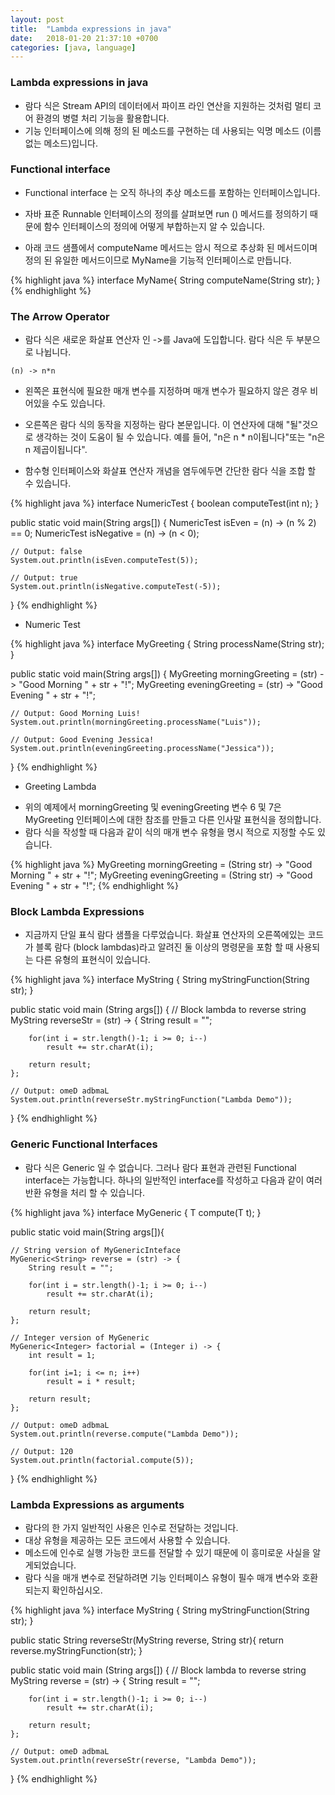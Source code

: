 ```yaml
---
layout: post
title:  "Lambda expressions in java"
date:   2018-01-20 21:37:10 +0700
categories: [java, language]
---
```


### Lambda expressions in java

* 람다 식은 Stream API의 데이터에서 파이프 라인 연산을 지원하는 것처럼 멀티 코어 환경의 병렬 처리 기능을 활용합니다.
* 기능 인터페이스에 의해 정의 된 메소드를 구현하는 데 사용되는 익명 메소드 (이름없는 메소드)입니다. 

### Functional interface

* Functional interface 는 오직 하나의 추상 메소드를 포함하는 인터페이스입니다.

* 자바 표준 Runnable 인터페이스의 정의를 살펴보면 run () 메서드를 정의하기 때문에 함수 인터페이스의 정의에 어떻게 부합하는지 알 수 있습니다.

* 아래 코드 샘플에서 computeName 메서드는 암시 적으로 추상화 된 메서드이며 정의 된 유일한 메서드이므로 MyName을 기능적 인터페이스로 만듭니다.

{% highlight java %}
interface MyName{
  String computeName(String str);
}
{% endhighlight %}

### The Arrow Operator

* 람다 식은 새로운 화살표 연산자 인 ->를 Java에 도입합니다. 람다 식은 두 부분으로 나뉩니다.

```
(n) -> n*n
```

* 왼쪽은 표현식에 필요한 매개 변수를 지정하며 매개 변수가 필요하지 않은 경우 비어있을 수도 있습니다.
* 오른쪽은 람다 식의 동작을 지정하는 람다 본문입니다. 
이 연산자에 대해 "될"것으로 생각하는 것이 도움이 될 수 있습니다. 예를 들어, "n은 n * n이됩니다"또는 "n은 n 제곱이됩니다".

* 함수형 인터페이스와 화살표 연산자 개념을 염두에두면 간단한 람다 식을 조합 할 수 있습니다.

{% highlight java %}
interface NumericTest {
	boolean computeTest(int n); 
}

public static void main(String args[]) {
	NumericTest isEven = (n) -> (n % 2) == 0;
	NumericTest isNegative = (n) -> (n < 0);

	// Output: false
	System.out.println(isEven.computeTest(5));

	// Output: true
	System.out.println(isNegative.computeTest(-5));
}
{% endhighlight %}

- Numeric Test

{% highlight java %}
interface MyGreeting {
	String processName(String str);
}

public static void main(String args[]) {
	MyGreeting morningGreeting = (str) -> "Good Morning " + str + "!";
	MyGreeting eveningGreeting = (str) -> "Good Evening " + str + "!";
  
  	// Output: Good Morning Luis! 
	System.out.println(morningGreeting.processName("Luis"));
	
	// Output: Good Evening Jessica!
	System.out.println(eveningGreeting.processName("Jessica"));	
}
{% endhighlight %}

- Greeting Lambda

* 위의 예제에서 morningGreeting 및 eveningGreeting 변수 6 및 7은 MyGreeting 인터페이스에 대한 참조를 만들고 다른 인사말 표현식을 정의합니다.
* 람다 식을 작성할 때 다음과 같이 식의 매개 변수 유형을 명시 적으로 지정할 수도 있습니다.

{% highlight java %}
MyGreeting morningGreeting = (String str) -> "Good Morning " + str + "!";
MyGreeting eveningGreeting = (String str) -> "Good Evening " + str + "!";
{% endhighlight %}

### Block Lambda Expressions

* 지금까지 단일 표식 람다 샘플을 다루었습니다. 
화살표 연산자의 오른쪽에있는 코드가 블록 람다 (block lambdas)라고 알려진 둘 이상의 명령문을 포함 할 때 사용되는 다른 유형의 표현식이 있습니다.

{% highlight java %}
interface MyString {
	String myStringFunction(String str);
}

public static void main (String args[]) {
	// Block lambda to reverse string
	MyString reverseStr = (str) -> {
		String result = "";
		
		for(int i = str.length()-1; i >= 0; i--)
			result += str.charAt(i);
		
		return result;
	};

	// Output: omeD adbmaL
	System.out.println(reverseStr.myStringFunction("Lambda Demo")); 
}
{% endhighlight %}

### Generic Functional Interfaces

* 람다 식은 Generic 일 수 없습니다. 
그러나 람다 표현과 관련된 Functional interface는 가능합니다. 하나의 일반적인 interface를 작성하고 다음과 같이 여러 반환 유형을 처리 할 수 ​​있습니다.

{% highlight java %}
interface MyGeneric {
	T compute(T t);
}

public static void main(String args[]){

	// String version of MyGenericInteface
	MyGeneric<String> reverse = (str) -> {
		String result = "";
		
		for(int i = str.length()-1; i >= 0; i--)
			result += str.charAt(i);
		
		return result;
	};

	// Integer version of MyGeneric
	MyGeneric<Integer> factorial = (Integer i) -> {
		int result = 1;
		
		for(int i=1; i <= n; i++)
			result = i * result;
		
		return result;
	};

	// Output: omeD adbmaL
	System.out.println(reverse.compute("Lambda Demo")); 

	// Output: 120
	System.out.println(factorial.compute(5)); 

}
{% endhighlight %}

### Lambda Expressions as arguments

* 람다의 한 가지 일반적인 사용은 인수로 전달하는 것입니다.
* 대상 유형을 제공하는 모든 코드에서 사용할 수 있습니다. 
* 메소드에 인수로 실행 가능한 코드를 전달할 수 있기 때문에 이 흥미로운 사실을 알게되었습니다.
* 람다 식을 매개 변수로 전달하려면 기능 인터페이스 유형이 필수 매개 변수와 호환되는지 확인하십시오.

{% highlight java %}
interface MyString {
	String myStringFunction(String str);
}

public static String reverseStr(MyString reverse, String str){
  return reverse.myStringFunction(str);
}

public static void main (String args[]) {
	// Block lambda to reverse string
	MyString reverse = (str) -> {
		String result = "";
		
		for(int i = str.length()-1; i >= 0; i--)
			result += str.charAt(i);
		
		return result;
	};

	// Output: omeD adbmaL
	System.out.println(reverseStr(reverse, "Lambda Demo")); 
}
{% endhighlight %}
